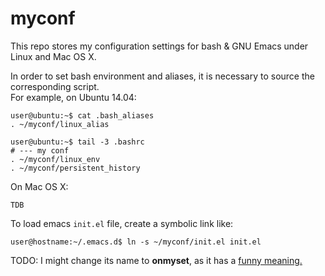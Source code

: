 # myconf
This repo stores my configuration settings for bash & GNU Emacs under Linux and Mac OS X.

In order to set bash environment and aliases, it is necessary to source the corresponding script.</br>
For example, on Ubuntu 14.04:

    user@ubuntu:~$ cat .bash_aliases
    . ~/myconf/linux_alias

    user@ubuntu:~$ tail -3 .bashrc
    # --- my conf
    . ~/myconf/linux_env
    . ~/myconf/persistent_history

On Mac OS X:

    TDB

To load emacs `init.el` file, create a symbolic link like:

    user@hostname:~/.emacs.d$ ln -s ~/myconf/init.el init.el

TODO: I might change its name to **onmyset**, as it has a [funny meaning.](http://es.urbandictionary.com/define.php?term=On+My+Set)
